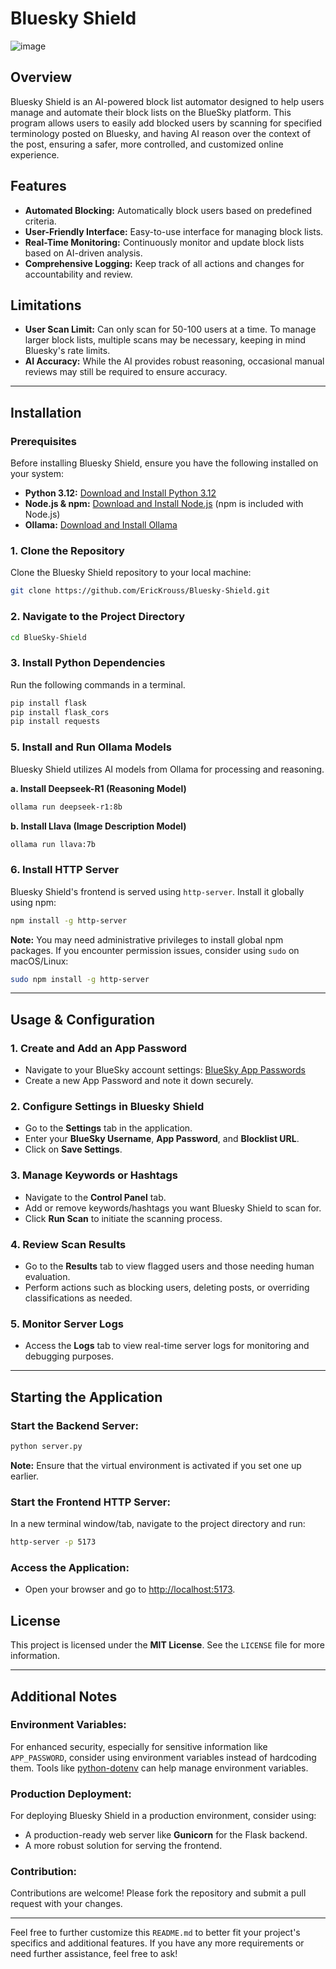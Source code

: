 # Bluesky Shield
![image](https://github.com/user-attachments/assets/9576baa5-81ff-45c2-9d8d-1caa2a58e59e)

## Overview
Bluesky Shield is an AI-powered block list automator designed to help users manage and automate their block lists on the BlueSky platform. This program allows users to easily add blocked users by scanning for specified terminology posted on Bluesky, and having AI reason over the context of the post, ensuring a safer, more controlled, and customized online experience.

## Features
- **Automated Blocking:** Automatically block users based on predefined criteria.
- **User-Friendly Interface:** Easy-to-use interface for managing block lists.
- **Real-Time Monitoring:** Continuously monitor and update block lists based on AI-driven analysis.
- **Comprehensive Logging:** Keep track of all actions and changes for accountability and review.

## Limitations
- **User Scan Limit:** Can only scan for 50-100 users at a time. To manage larger block lists, multiple scans may be necessary, keeping in mind Bluesky's rate limits.
- **AI Accuracy:** While the AI provides robust reasoning, occasional manual reviews may still be required to ensure accuracy.

---

## Installation

### Prerequisites
Before installing Bluesky Shield, ensure you have the following installed on your system:

- **Python 3.12:** [Download and Install Python 3.12](https://www.python.org/downloads/)
- **Node.js & npm:** [Download and Install Node.js](https://nodejs.org/) (npm is included with Node.js)
- **Ollama:** [Download and Install Ollama](https://ollama.ai/)

### 1. Clone the Repository
Clone the Bluesky Shield repository to your local machine:

```sh
git clone https://github.com/EricKrouss/Bluesky-Shield.git
```

### 2. Navigate to the Project Directory
```sh
cd BlueSky-Shield
```


### 3. Install Python Dependencies
Run the following commands in a terminal.

```sh
pip install flask
pip install flask_cors
pip install requests
```


### 5. Install and Run Ollama Models
Bluesky Shield utilizes AI models from Ollama for processing and reasoning.

**a. Install Deepseek-R1 (Reasoning Model)**
```sh
ollama run deepseek-r1:8b
```

**b. Install Llava (Image Description Model)**
```sh
ollama run llava:7b
```

### 6. Install HTTP Server
Bluesky Shield's frontend is served using `http-server`. Install it globally using npm:

```sh
npm install -g http-server
```

**Note:** You may need administrative privileges to install global npm packages. If you encounter permission issues, consider using `sudo` on macOS/Linux:

```sh
sudo npm install -g http-server
```

---

## Usage & Configuration

### 1. Create and Add an App Password
- Navigate to your BlueSky account settings: [BlueSky App Passwords](https://bsky.app/settings/app-passwords)
- Create a new App Password and note it down securely.

### 2. Configure Settings in Bluesky Shield
- Go to the **Settings** tab in the application.
- Enter your **BlueSky Username**, **App Password**, and **Blocklist URL**.
- Click on **Save Settings**.

### 3. Manage Keywords or Hashtags
- Navigate to the **Control Panel** tab.
- Add or remove keywords/hashtags you want Bluesky Shield to scan for.
- Click **Run Scan** to initiate the scanning process.

### 4. Review Scan Results
- Go to the **Results** tab to view flagged users and those needing human evaluation.
- Perform actions such as blocking users, deleting posts, or overriding classifications as needed.

### 5. Monitor Server Logs
- Access the **Logs** tab to view real-time server logs for monitoring and debugging purposes.

---

## Starting the Application

### Start the Backend Server:
```sh
python server.py
```

**Note:** Ensure that the virtual environment is activated if you set one up earlier.

### Start the Frontend HTTP Server:
In a new terminal window/tab, navigate to the project directory and run:

```sh
http-server -p 5173
```

### Access the Application:
- Open your browser and go to [http://localhost:5173](http://localhost:5173).



## License
This project is licensed under the **MIT License**. See the `LICENSE` file for more information.

---

## Additional Notes

### Environment Variables:
For enhanced security, especially for sensitive information like `APP_PASSWORD`, consider using environment variables instead of hardcoding them. Tools like [python-dotenv](https://pypi.org/project/python-dotenv/) can help manage environment variables.

### Production Deployment:
For deploying Bluesky Shield in a production environment, consider using:
- A production-ready web server like **Gunicorn** for the Flask backend.
- A more robust solution for serving the frontend.

### Contribution:
Contributions are welcome! Please fork the repository and submit a pull request with your changes.

---

Feel free to further customize this `README.md` to better fit your project's specifics and additional features. If you have any more requirements or need further assistance, feel free to ask!
